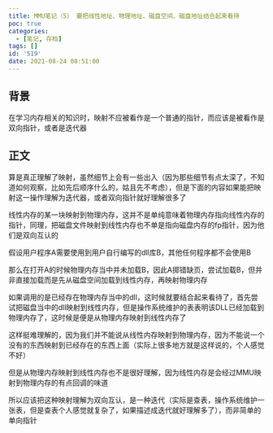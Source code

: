 ```yaml
---
title: MMU笔记（5） 要把线性地址、物理地址、磁盘空间、磁盘地址结合起来看待
poc: true
categories:
  - [笔记, 存档]
tags: []
id: '519'
date: 2021-08-24 08:51:00
---
```


## 背景

在学习内存相关的知识时，映射不应被看作是一个普通的指针，而应该是被看作是双向指针，或者是迭代器

## 正文

算是真正理解了映射，虽然细节上会有一些出入（因为那些细节有点太深了，不知道如何观察，比如先后顺序什么的，姑且先不考虑），但是下面的内容如果能把映射这一操作理解为迭代器，或者双向指针就好理解很多了

线性内存的某一块映射到物理内存，这并不是单纯意味着物理内存指向线性内存的指针，同理，把磁盘文件映射到线性内存也不单是指向磁盘内存的fp指针，因为他们是双向互认的

假设用户程序A需要使用到用户自行编写的dll库B，其他任何程序都不会使用B

那么在打开A的时候物理内存当中并未加载B，因此A掷错缺页，尝试加载B，但并非直接加载而是先从磁盘空间加载到线性内存，再映射物理内存

如果调用的是已经存在物理内存当中的dll，这时候就要结合起来看待了，首先尝试把磁盘当中的dll映射到线性内存，但是操作系统维护的表表明该DLL已经加载到物理内存了，这时候是便是从物理内存映射到线性内存了

这样挺难理解的，因为我们并不能说从线性内存映射到物理内存，因为不能说一个没有的东西映射到已经存在的东西上面（实际上很多地方就是这样说的，个人感觉不好）

但是从物理内存映射到线性内存也不是很好理解，因为线性内存是会经过MMU映射到物理内存的有点回调的味道

所以应该把这种映射理解为双向互认，是一种迭代（实际是查表，操作系统维护一张表，但是查表个人感觉就复杂了，如果描述成迭代就好理解多了），而非简单的单向指针